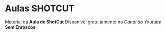 # Aulas SHOTCUT
 Material da **Aula de ShotCut** Disponível gratuitamento no *Canal do Youtube* **Sem Enroscos**
